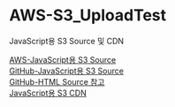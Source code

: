 # AWS-S3_UploadTest
JavaScript용 S3 Source 및 CDN   
   
[AWS-JavaScript용 S3 Source](https://docs.aws.amazon.com/ko_kr/sdk-for-javascript/v2/developer-guide/s3-examples.html)   
[GitHub-JavaScript용 S3 Source](https://github.com/awsdocs/aws-doc-sdk-examples/blob/master/javascript/example_code/s3/s3_photoExample.js)   
[GitHub-HTML Source 참고](https://github.com/awsdocs/aws-doc-sdk-examples/blob/master/javascript/example_code/s3/s3_photoExample.html)   
[JavaScript용 S3 CDN](https://docs.aws.amazon.com/ko_kr/AWSJavaScriptSDK/latest/index.html)

